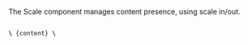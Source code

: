 The Scale component manages content presence, using scale in/out.

<code>
<b>\<Scale visible={...}></b> {content} <b>\</Fade></b>
</code>
